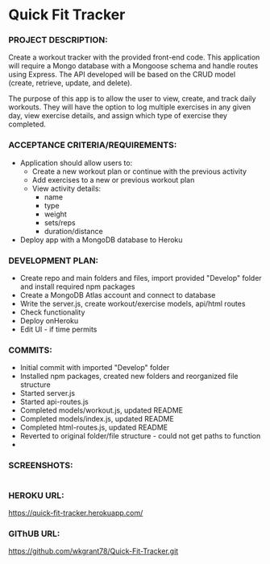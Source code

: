 # Quick Fit Tracker

### PROJECT DESCRIPTION:
Create a workout tracker with the provided front-end code. This application will require a Mongo database with a Mongoose schema and handle routes using Express. The API developed will be based on the CRUD model (create, retrieve, update, and delete).


The purpose of this app is to allow the user to view, create, and track daily workouts. They will have the option to log multiple exercises in any given day, view exercise details, and assign which type of exercise they completed.


### ACCEPTANCE CRITERIA/REQUIREMENTS:
* Application should allow users to:
    * Create a new workout plan or continue with the previous activity
    * Add exercises to a new or previous workout plan
    * View activity details:
        - name
        - type
        - weight
        - sets/reps
        - duration/distance
* Deploy app with a MongoDB database to Heroku


### DEVELOPMENT PLAN:
* Create repo and main folders and files, import provided "Develop" folder and install required npm packages
* Create a MongoDB Atlas account and connect to database
* Write the server.js, create workout/exercise models, api/html routes
* Check functionality
* Deploy onHeroku
* Edit UI - if time permits


### COMMITS:
* Initial commit with imported "Develop" folder
* Installed npm packages, created new folders and reorganized file structure
* Started server.js
* Started api-routes.js
* Completed models/workout.js, updated README
* Completed models/index.js, updated README
* Completed html-routes.js, updated README
* Reverted to original folder/file structure - could not get paths to function
* 



### SCREENSHOTS:

<img src="" alt="">


### HEROKU URL:

https://quick-fit-tracker.herokuapp.com/

### GIThUB URL:

https://github.com/wkgrant78/Quick-Fit-Tracker.git
